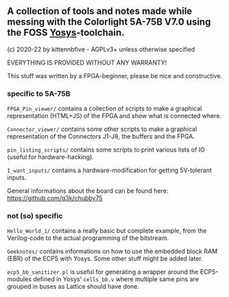 ## A collection of tools and notes made while messing with the Colorlight 5A-75B V7.0 using the FOSS [Yosys](https://github.com/YosysHQ)-toolchain.

(c) 2020-22 by kittennbfive - AGPLv3+ unless otherwise specified

EVERYTHING IS PROVIDED WITHOUT ANY WARRANTY!

This stuff was written by a FPGA-beginner, please be nice and constructive.

### specific to 5A-75B

`FPGA_Pin_viewer/` contains a collection of scripts to make a graphical representation (HTML+JS) of the FPGA and show what is connected where.

`Connector_viewer/` contains some other scripts to make a graphical representation of the Connectors J1-J8, the buffers and the FPGA.

`pin_listing_scripts/` contains some scripts to print various lists of IO (useful for hardware-hacking).

`I_want_inputs/` contains a hardware-modification for getting 5V-tolerant inputs. 

General informations about the board can be found here: https://github.com/q3k/chubby75

### not (so) specific

`Hello_World_1/` contains a really basic but complete example, from the Verilog-code to the actual programming of the bitstream.

`Geeknotes/` contains informations on how to use the embedded block RAM (EBR) of the ECP5 with Yosys. Some other stuff might be added later.

`ecp5_bb_sanitizer.pl` is useful for generating a wrapper around the ECP5-modules defined in Yosys' `cells_bb.v` where multiple same pins are grouped in buses as Lattice should have done.

